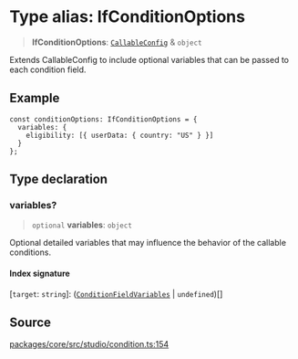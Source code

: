 # Type alias: IfConditionOptions

> **IfConditionOptions**: [`CallableConfig`](../../../record/callable/type-aliases/CallableConfig.md) & `object`

Extends CallableConfig to include optional variables that can be passed to each condition field.

## Example

```
const conditionOptions: IfConditionOptions = {
  variables: {
    eligibility: [{ userData: { country: "US" } }]
  }
};
```

## Type declaration

### variables?

> `optional` **variables**: `object`

Optional detailed variables that may influence the behavior of the callable conditions.

#### Index signature

 \[`target`: `string`\]: ([`ConditionFieldVariables`](ConditionFieldVariables.md) \| `undefined`)[]

## Source

[packages/core/src/studio/condition.ts:154](https://github.com/VictorS67/encre/blob/42c3bddca4be2d23ad959c1c99381eefbf43789c/packages/core/src/studio/condition.ts#L154)
